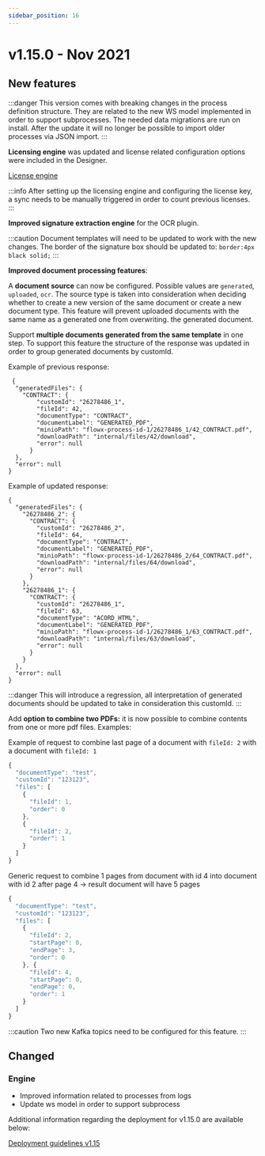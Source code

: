 ```yaml
---
sidebar_position: 16
---
```


# v1.15.0 - Nov 2021

## **New features**

:::danger
This version comes with breaking changes in the process definition structure. They are related to the new WS model implemented in order to support subprocesses. The needed data migrations are run on install. After the update it will no longer be possible to import older processes via JSON import.
:::

**Licensing engine** was updated and license related configuration options were included in the Designer.

[License engine](../../docs/platform-deep-dive/core-components/core-extensions/license-engine)

:::info
After setting up the licensing engine and configuring the license key, a sync needs to be manually triggered in order to count previous licenses.
:::

**Improved signature extraction engine** for the OCR plugin.

:::caution
Document templates will need to be updated to work with the new changes. The border of the signature box should be updated to: `border:4px black solid;`
:::

**Improved document processing features**:

A **document source** can now be configured. Possible values are `generated`, `uploaded`, `ocr`. The source type is taken into consideration when deciding whether to create a new version of the same document or create a new document type. This feature will prevent uploaded documents with the same name as a generated one from overwriting. the generated document. 

Support **multiple documents generated from the same template** in one step. To support this feature the structure of the response was updated in order to group generated documents by customId. 


Example of previous response:

```
 {
  "generatedFiles": {
    "CONTRACT": {
        "customId": "26278486_1",
        "fileId": 42,
        "documentType": "CONTRACT",
        "documentLabel": "GENERATED_PDF",
        "minioPath": "flowx-process-id-1/26278486_1/42_CONTRACT.pdf",
        "downloadPath": "internal/files/42/download",
        "error": null
      }
  },
  "error": null
}
```

Example of updated response:

```
{
  "generatedFiles": {
    "26278486_2": {
      "CONTRACT": {
        "customId": "26278486_2",
        "fileId": 64,
        "documentType": "CONTRACT",
        "documentLabel": "GENERATED_PDF",
        "minioPath": "flowx-process-id-1/26278486_2/64_CONTRACT.pdf",
        "downloadPath": "internal/files/64/download",
        "error": null
      }
    },
    "26278486_1": {
      "CONTRACT": {
        "customId": "26278486_1",
        "fileId": 63,
        "documentType": "ACORD_HTML",
        "documentLabel": "GENERATED_PDF",
        "minioPath": "flowx-process-id-1/26278486_1/63_CONTRACT.pdf",
        "downloadPath": "internal/files/63/download",
        "error": null
      }
    }
  },
  "error": null
}
```

:::danger
This will introduce a regression, all interpretation of generated documents should be updated to take in consideration this customId.
:::

Add **option to combine two PDFs:** it is now possible to combine contents from one or more pdf files. Examples:

Example of request to combine last page of a document with `fileId: 2` with a document with `fileId: 1`

```jsx
{
  "documentType": "test",
  "customId": "123123",
  "files": [
    {
      "fileId": 1,
      "order": 0
    },
    {
      "fileId": 2,
      "order": 1
    }
  ]
}
```

Generic request to combine 1 pages from document with id 4 into document with id 2 after page 4 → result document will have 5 pages

```jsx
{
  "documentType": "test",
  "customId": "123123",
  "files": [
    {
      "fileId": 2,
      "startPage": 0,
      "endPage": 3,
      "order": 0
    }, {
      "fileId": 4,
      "startPage": 0,
      "endPage": 0,
      "order": 1
    }
  ]
}
```

:::caution
Two new Kafka topics need to be configured for this feature.
:::

## **Changed**

### Engine

* Improved information related to processes from logs
* Update ws model in order to support subprocess

Additional information regarding the deployment for v1.15.0 are available below:

[Deployment guidelines v1.15](deployment-guidelines-v1.15.md)

